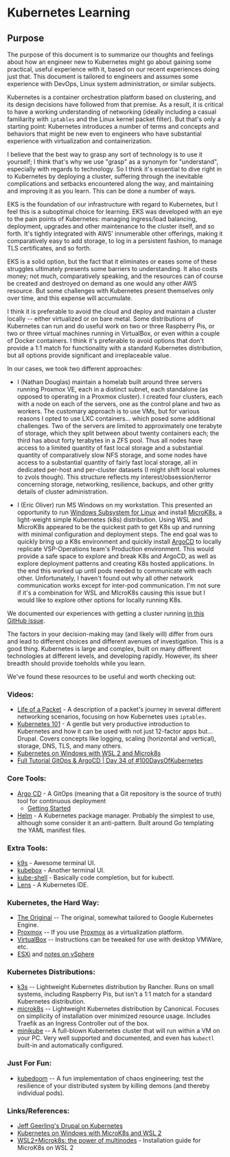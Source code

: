 # Kubernetes Learning

## Purpose

The purpose of this document is to summarize our thoughts and feelings about how an engineer new to Kubernetes might go about gaining some practical, useful experience with it, based on our recent experiences doing just that.  This document is tailored to engineers and assumes some experience with DevOps, Linux system administration, or similar subjects.

Kubernetes is a container orchestration platform based on clustering, and its design decisions have followed from that premise.  As a result, it is critical to have a working understanding of networking (ideally including a casual familiarity with `iptables` and the Linux kernel packet filter).  But that's only a starting point: Kubernetes introduces a number of terms and concepts and behaviors that might be new even to engineers who have substantial experience with virtualization and containerization.

I believe that the best way to grasp any sort of technology is to use it yourself; I think that's why we use "grasp" as a synonym for "understand", especially with regards to technology.  So I think it's essential to dive right in to Kubernetes by deploying a cluster, suffering through the inevitable complications and setbacks encountered along the way, and maintaining and improving it as you learn.  This can be done a number of ways.

EKS is the foundation of our infrastructure with regard to Kubernetes, but I feel this is a suboptimal choice for learning.  EKS was developed with an eye to the pain points of Kubernetes: managing ingress/load balancing, deployment, upgrades and other maintenance to the cluster itself, and so forth.  It's tightly integrated with AWS' innumerable other offerings, making it comparatively easy to add storage, to log in a persistent fashion, to manage TLS certificates, and so forth.

EKS is a solid option, but the fact that it eliminates or eases some of these struggles ultimately presents some barriers to understanding.  It also costs money; not much, comparatively speaking, and the resources can of course be created and destroyed on demand as one would any other AWS resource.  But some challenges with Kubernetes present themselves only over time, and this expense will accumulate.

I think it is preferable to avoid the cloud and deploy and maintain a cluster locally -- either virtualized or on bare metal.  Some distributions of Kubernetes can run and do useful work on two or three Raspberry Pis, or two or three virtual machines running in VirtualBox, or even within a couple of Docker containers.  I think it's preferable to avoid options that don't provide a 1:1 match for functionality with a standard Kubernetes distribution, but all options provide significant and irreplaceable value.

In our cases, we took two different approaches:

- I (Nathan Douglas) maintain a homelab built around three servers running Proxmox VE, each in a distinct subnet, each standalone (as opposed to operating in a Proxmox cluster).  I created four clusters, each with a node on each of the servers, one as the control plane and two as workers.  The customary approach is to use VMs, but for various reasons I opted to use LXC containers... which posed some additional challenges.  Two of the servers are limited to approximately one terabyte of storage, which they split between about twenty containers each; the third has about forty terabytes in a ZFS pool.  Thus all nodes have access to a limited quantity of fast local storage and a substantial quantity of comparatively slow NFS storage, and some nodes have access to a substantial quantity of fairly fast local storage, all in dedicated per-host and per-cluster datasets (I might shift local volumes to zvols though).  This structure reflects my interest/obsession/terror concerning storage, networking, resilience, backups, and other gritty details of cluster administration.

- I (Eric Oliver) run MS Windows on my workstation. This presented an opportunity to run [Windows Subsystem for Linux](https://docs.microsoft.com/en-us/windows/wsl/) and install [MicroK8s](https://microk8s.io/), a light-weight simple Kubernetes (k8s) distribution. Using WSL and MicroK8s appeared to be the quickest path to get K8s up and running with minimal configuration and deployment steps.  The end goal was to quickly bring up a K8s environment and quickly install [ArgoCD](https://argoproj.github.io/cd) to locally replicate VSP-Operations team's Production environment.  This would provide a safe space to explore and break K8s and ArgoCD, as well as explore deployment patterns and creating K8s hosted applications.  In the end this worked up until pods needed to communicate with each other. Unfortunately, I haven't found out why all other network communication works except for inter-pod communication. I'm not sure if it's a combination for WSL and MIcroK8s causing this issue but I would like to explore other options for locally running K8s.

We documented our experiences with getting a cluster running [in this GitHub issue](https://github.com/department-of-veterans-affairs/va.gov-cms/issues/6355).

The factors in your decision-making may (and likely will) differ from ours and lead to different choices and different avenues of investigation.  This is a good thing.  Kubernetes is large and complex, built on many different technologies at different levels, and developing rapidly.  However, its sheer breadth should provide toeholds while you learn.

We've found these resources to be useful and worth checking out:

### Videos:
- [Life of a Packet](https://www.youtube.com/watch?v=0Omvgd7Hg1I) - A description of a packet's journey in several different networking scenarios, focusing on how Kubernetes uses `iptables`.
- [Kubernetes 101](https://www.youtube.com/watch?v=IcslsH7OoYo&list=PL2_OBreMn7FoYmfx27iSwocotjiikS5BD) - A gentle but very productive introduction to Kubernetes and how it can be used with not just 12-factor apps but... Drupal.  Covers concepts like logging, scaling (horizontal and vertical), storage, DNS, TLS, and many others.
- [Kubernetes on Windows with WSL 2 and Microk8s](https://www.youtube.com/watch?v=DmfuJzX6vJQ&t=2s)
- [Full Tutorial GitOps & ArgoCD | Day 34 of \#100DaysOfKubernetes](https://www.youtube.com/watch?v=c4v7wGqKcEY&list=PLWnens-FYbIpUpmiiNYfkqTZQUYppGMFV&index=35)

### Core Tools:
- [Argo CD](https://argoproj.github.io/) - A GitOps (meaning that a Git repository is the source of truth) tool for continuous deployment
    - [Getting Started](https://argoproj.github.io/argo-cd/getting_started/)
- [Helm](https://github.com/helm/helm) - A Kubernetes package manager.  Probably the simplest to use, although some consider it an anti-pattern.  Built around Go templating the YAML manifest files.

### Extra Tools:
- [k9s](https://github.com/derailed/k9s) - Awesome terminal UI.
- [kubebox](https://github.com/astefanutti/kubebox) - Another terminal UI.
- [kube-shell](https://github.com/cloudnativelabs/kube-shell) - Basically code completion, but for kubectl.
- [Lens](https://k8slens.dev/) - A Kubernetes IDE.

### Kubernetes, the Hard Way:
- [The Original](https://github.com/kelseyhightower/kubernetes-the-hard-way) -- The original, somewhat tailored to Google Kubernetes Engine.
- [Proxmox](https://github.com/Wirebrass/kubernetes-the-hard-way-on-proxmox) -- If you use [Proxmox](https://proxmox.com/en/) as a virtualization platform.
- [VirtualBox](https://github.com/sgargel/kubernetes-the-hard-way-virtualbox) -- Instructions can be tweaked for use with desktop VMWare, etc.
- [ESXi](https://github.com/defo89/kubernetes-the-hard-way-lab) and [notes on vSphere](https://www.domstamand.com/installing-a-kubernetes-cluster-on-vmware-vsphere-and-what-ive-learned/)

### Kubernetes Distributions:
- [k3s](https://k3s.io/) -- Lightweight Kubernetes distribution by Rancher.  Runs on small systems, including Raspberry Pis, but isn't a 1:1 match for a standard Kubernetes distribution.
- [microk8s](https://microk8s.io/) -- Lightweight Kubernetes distribution by Canonical.  Focuses on simplicity of installation over minimized resource usage.  Includes Traefik as an Ingress Controller out of the box.
- [minikube](https://minikube.sigs.k8s.io/docs/) -- A full-blown Kubernetes cluster that will run within a VM on your PC.  Very well supported and documented, and even has `kubectl` built-in and automatically configured.

### Just For Fun:
- [kubedoom](https://github.com/storax/kubedoom) -- A fun implementation of chaos engineering; test the resilience of your distributed system by killing demons (and thereby individual pods).

### Links/References:
- [Jeff Geerling's Drupal on Kubernetes](https://www.jeffgeerling.com/blog/2019/running-drupal-kubernetes-docker-production)
- [Kubernetes on Windows with MicroK8s and WSL 2](https://ubuntu.com/blog/kubernetes-on-windows-with-microk8s-and-wsl-2)
- [WSL2+Microk8s: the power of multinodes](https://wsl.dev/wsl2-microk8s/) - Installation guide for MicroK8s on WSL 2